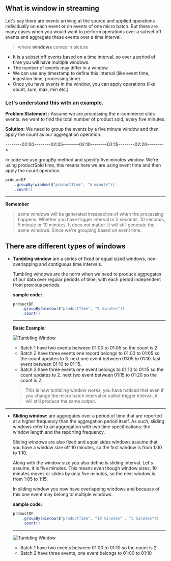 ## What is window in streaming
Let's say there are events arriving at the source and applied operations individually on each event or on events of one micro batch. But there are many cases when you would want to perform operations over a subset off events and aggregate these events over a time interval.

> where **windows** comes in picture

 - It is a subset off events based on a time interval, so over a period of time you will have multiple windows.
 - The number of events may differ in a window.
 - We can use any timestamp to define this interval (like event time, ingestion time, processing time).
 - Once you have events in the window, you can apply operations (like count, sum, max, min etc.)

### Let's understand this with an example.
**Problem Statement :** Assume we are processing the e-commerce sites events. we want to find the total number of product sold, every five minutes.

**Solution:** We need to group the events by a five minute window and then apply the count as our aggregation operation.

--------02:00--------02:05--------02:10--------02:15--------02:20-------->

In code we use groupBy method and specify five minutes window. We're using productSold time, this means here we are using event time and then apply the count operation.
```scala
prdouctDF
	.groupBy(window($"productTime", "5 minute"))
    .count()
```
----
**Remember**

> same windows will be generated irrespective of when the processing happens. Whether you have trigger interval or 5 seconds, 10 seconds, 5 minute or 10 minutes. It does not matter. It will still generate the same windows. Since we're grouping based on event time.

## There are different types of windows

 - **Tumbling window** are a series of fixed or equal sized windows, non-overlapping and contiguous time intervals.

	Tumbling windows are the norm when we need to produce aggregates of our data over regular periods of time, with each period independent from previous periods.

	**sample code:**
	```scala
	prdouctDF
		.groupBy(window($"productTime", "5 minutes"))
	    .count()
	```
	----
	**Basic Example:**
	
	![Tumbling Window](https://github.com/gurditsingh/blog/blob/gh-pages/_screenshots/TumblingWindows.jpg?raw=true)

	 - Batch 1 have two events between 01:00 to 01:05 so the count is 2.
	 - Batch 2 have three events one record belongs to 01:00 to 01:05 so the count updates to 3. next one event between 01:05 to 01:10. last event between 01:10 to 01:15.
	 - Batch 3 have three events one event belongs to 01:10 to 01:15 so the count updates to 2. next two event between 01:15 to 01:20 so the count is 2.

	> This is how tumbling window works, you have noticed that even if you change the micro batch interval or called trigger interval, it will still produce the same output.
----

 - **Sliding window:** are aggregates over a period of time that are reported at a higher frequency than the aggregation period itself. As
   such, sliding windows refer to an aggregation with two time
   specifications: the window length and the reporting frequency.

	Sliding windows are also fixed and equal sides windows assume that you have a window size off 10 minutes, so the first window is from 1:00 to 1:10. 

	Along with the window size you also define is sliding interval. Let's assume, it is five minutes. This means even though window sizes, 10 minutes moves or slides by only five minutes, so the next window is from 1:05 to 1:15.

	In sliding window you now have overlapping windows and because of this one event may belong to multiple windows.

	**sample code:**
	```scala
	prdouctDF
		.groupBy(window($"productTime", "10 minutes" , "5 minutes"))
	    .count()
	```
	----
	![Tumbling Window](https://github.com/gurditsingh/blog/blob/gh-pages/_screenshots/slidingWindow.jpg?raw=true)

	 

	 - Batch 1 have two events between 01:00 to 01:10 so the count is 2.
	 - Batch 2 have three events, one event belongs to 01:00 to 01:10

<!--stackedit_data:
eyJoaXN0b3J5IjpbLTkyMDI4MDUsLTExNzU1MzY4NzksNjI5OD
AyNzczLDYyNDYyMDIxMCwxMTk5MzE0NTYyLC0xMjk1NDAxNDY4
LDQzMjc2OTc0Nyw1NTEyNDY2Niw0NDk3NDI4LDc5OTczOTE3Mi
wtMjM0Mzg5NDAsLTIwODI5NTMyNDAsODkzMTkwODI5LC0xOTY0
MjU3NTE5LC0xNzIwMzM0OTU5LC0xMDU2NjcyMTkyLDE0MjA3OT
g1NjEsODU3MzQ1MzQyLDM5OTM4NDM2LDE5NjY0MDI3NzZdfQ==

-->